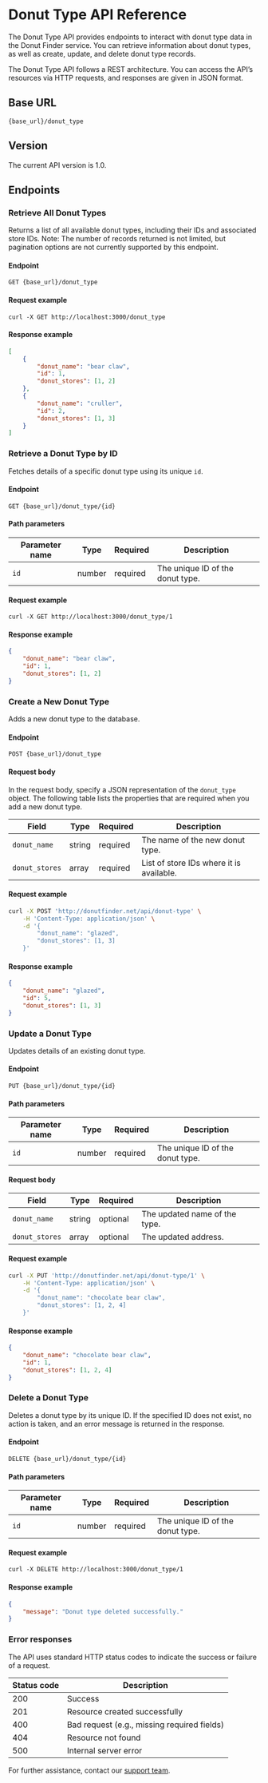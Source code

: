 # Donut Type API Reference

The Donut Type API provides endpoints to interact with donut type data in the Donut Finder service. You can retrieve information about donut types, as well as create, update, and delete donut type records.

The Donut Type API follows a REST architecture. You can access the API’s resources via HTTP requests, and responses are given in JSON format.

## Base URL

```shell
{base_url}/donut_type
```

## **Version**

The current API version is 1.0.

## **Endpoints**

### **Retrieve All Donut Types**

Returns a list of all available donut types, including their IDs and associated store IDs. Note: The number of records returned is not limited, but pagination options are not currently supported by this endpoint.

#### Endpoint

```shell
GET {base_url}/donut_type
```

#### Request example

```shell
curl -X GET http://localhost:3000/donut_type
```

#### Response example 

```json
[
    {
        "donut_name": "bear claw",
        "id": 1,
        "donut_stores": [1, 2]
    },
    {
        "donut_name": "cruller",
        "id": 2,
        "donut_stores": [1, 3]
    }
]
```

### **Retrieve a Donut Type by ID**

Fetches details of a specific donut type using its unique `id`.


#### Endpoint

```shell
GET {base_url}/donut_type/{id}
```

#### Path parameters

| Parameter name | Type | Required | Description |
| ---------------|------|----------|------------|
| `id` | number | required | The unique ID of the donut type. |

#### Request example

```shell
curl -X GET http://localhost:3000/donut_type/1
```

#### Response example

```json
{
    "donut_name": "bear claw",
    "id": 1,
    "donut_stores": [1, 2]
}
```

### **Create a New Donut Type**

Adds a new donut type to the database.

#### Endpoint

```shell
POST {base_url}/donut_type
```


#### Request body

In the request body, specify a JSON representation of the `donut_type` object. The following table lists the properties that are required when you add a new donut type.

| Field | Type | Required | Description |
| ------|-------|------|------------|
| `donut_name` | string | required | The name of the new donut type. |
| `donut_stores` | array | required | List of store IDs where it is available. |

#### Request example 

```bash
curl -X POST 'http://donutfinder.net/api/donut-type' \
    -H 'Content-Type: application/json' \
    -d '{
        "donut_name": "glazed",
        "donut_stores": [1, 3]
    }'
```

#### Response example

```json
{
    "donut_name": "glazed",
    "id": 5,
    "donut_stores": [1, 3]
}
```

### **Update a Donut Type**

Updates details of an existing donut type.

#### Endpoint

```shell
PUT {base_url}/donut_type/{id}
```

#### Path parameters

| Parameter name | Type | Required | Description |
| ---------------|------|----------|------------|
| `id` | number | required | The unique ID of the donut type. |

#### Request body

| Field | Type | Required | Description |
| ------|--------|------|------------|
| `donut_name` | string | optional | The updated name of the type. |
| `donut_stores` | array | optional | The updated address. 

#### Request example
```bash
curl -X PUT 'http://donutfinder.net/api/donut-type/1' \
    -H 'Content-Type: application/json' \
    -d '{
        "donut_name": "chocolate bear claw",
        "donut_stores": [1, 2, 4]
    }'
```

#### Response example

```json
{
    "donut_name": "chocolate bear claw",
    "id": 1,
    "donut_stores": [1, 2, 4]
}
```

### Delete a Donut Type

Deletes a donut type by its unique ID. If the specified ID does not exist, no action is taken, and an error message is returned in the response.

#### Endpoint

```shell
DELETE {base_url}/donut_type/{id}
```

#### Path parameters

| Parameter name | Type | Required | Description |
| ---------------| ------|---------|-------------|
| `id` | number | required | The unique ID of the donut type. |

#### Request example

```shell
curl -X DELETE http://localhost:3000/donut_type/1
```

#### Response example
```json
{
    "message": "Donut type deleted successfully."
}
```

### Error responses

The API uses standard HTTP status codes to indicate the success or failure of a request.

| Status code | Description |
| ----------- | ----------- |
| 200 | Success |
| 201 | Resource created successfully |
| 400 | Bad request (e.g., missing required fields) |
| 404 | Resource not found |
| 500 | Internal server error |


For further assistance, contact our [support team](mailto:support@donuttype.com).